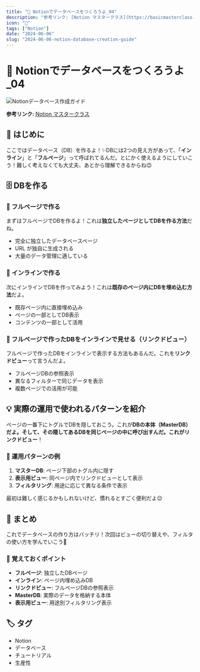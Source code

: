 ```yaml
---
title: "📖 Notionでデータベースをつくろうよ_04"
description: "参考リンク: [Notion マスタークラス](https://basicmasterclass.notion.site/Notion-d8129a5dd8e94dd3a580f0c8188155ea)"
icon: "📝"
tags: ["Notion"]
date: "2024-06-06"
slug: "2024-06-06-notion-database-creation-guide"
---
```


# 📖 Notionでデータベースをつくろうよ_04

![Notionデータベース作成ガイド](/images/note/nb409c8596767_c5334f3cd1c965ecc9a9d4874b085562.png)

**参考リンク:** [Notion マスタークラス](https://basicmasterclass.notion.site/Notion-d8129a5dd8e94dd3a580f0c8188155ea)

## 🎯 はじめに

ここではデータベース（DB）を作るよ！✨DBには2つの見え方があって、「**インライン**」と「**フルページ**」って呼ばれてるんだ。とにかく使えるようにしていこう！難しく考えなくても大丈夫、あとから理解できるからね😊

## 🗄️ DBを作る

### 🌟 フルページで作る

まずはフルページでDBを作るよ！これは**独立したページとしてDBを作る方法**だね。

- 完全に独立したデータベースページ
- URL が独自に生成される
- 大量のデータ管理に適している

### 🌟 インラインで作る

次にインラインでDBを作ってみよう！これは**既存のページ内にDBを埋め込む方法**だよ。

- 既存ページ内に直接埋め込み
- ページの一部としてDB表示
- コンテンツの一部として活用

### 🌟 フルページで作ったDBをインラインで見せる（リンクドビュー）

フルページで作ったDBをインラインで表示する方法もあるんだ。これを**リンクドビュー**って言うんだよ。

- フルページDBの参照表示
- 異なるフィルターで同じデータを表示
- 複数ページでの活用が可能

## 💡 実際の運用で使われるパターンを紹介

ページの一番下にトグルでDBを隠しておこう。これが**DBの本体（MasterDB）**だよ。そして、その隠してあるDBを同じページの中に呼び出すんだ。これが**リンクドビュー**！

### 🔧 運用パターンの例

1. **マスターDB**: ページ下部のトグル内に隠す
2. **表示用ビュー**: 同ページ内でリンクドビューとして表示
3. **フィルタリング**: 用途に応じて異なる条件で表示

最初は難しく感じるかもしれないけど、慣れるとすごく便利だよ😉

## 🚀 まとめ

これでデータベースの作り方はバッチリ！次回はビューの切り替えや、フィルタの使い方を学んでいこう🎯

### 📝 覚えておくポイント

- **フルページ**: 独立したDBページ
- **インライン**: ページ内埋め込みDB
- **リンクドビュー**: フルページDBの参照表示
- **MasterDB**: 実際のデータを格納する本体
- **表示用ビュー**: 用途別フィルタリング表示

## 🏷️ タグ

- Notion
- データベース
- チュートリアル
- 生産性